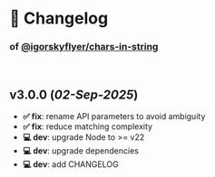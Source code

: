 # 📒 Changelog

### of [@igorskyflyer/chars-in-string](https://github.com/igorskyflyer/npm-chars-in-string)

<br>

## v3.0.0 (*02-Sep-2025*)

- **✅ fix**: rename API parameters to avoid ambiguity
- **✅ fix**: reduce matching complexity
- **💻 dev**: upgrade Node to >= v22
- **💻 dev**: upgrade dependencies
- **💻 dev**: add CHANGELOG
